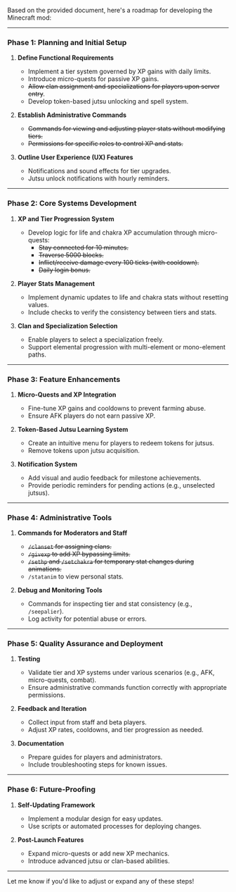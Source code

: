 Based on the provided document, here's a roadmap for developing the Minecraft mod:

---

### **Phase 1: Planning and Initial Setup**
1. **Define Functional Requirements**  
   - Implement a tier system governed by XP gains with daily limits.  
   - Introduce micro-quests for passive XP gains.  
   - ~~Allow clan assignment and specializations for players upon server entry~~.  
   - Develop token-based jutsu unlocking and spell system.  

2. **Establish Administrative Commands**  
   - ~~Commands for viewing and adjusting player stats without modifying tiers.~~ 
   - ~~Permissions for specific roles to control XP and stats.~~ 

3. **Outline User Experience (UX) Features**  
   - Notifications and sound effects for tier upgrades.  
   - Jutsu unlock notifications with hourly reminders.  

---

### **Phase 2: Core Systems Development**
1. **XP and Tier Progression System**  
   - Develop logic for life and chakra XP accumulation through micro-quests:  
     - ~~Stay connected for 10 minutes.~~ 
     - ~~Traverse 5000 blocks.~~
     - ~~Inflict/receive damage every 100 ticks (with cooldown).~~  
     - ~~Daily login bonus.~~  

2. **Player Stats Management**  
   - Implement dynamic updates to life and chakra stats without resetting values.  
   - Include checks to verify the consistency between tiers and stats.

3. **Clan and Specialization Selection**  
   - Enable players to select a specialization freely.  
   - Support elemental progression with multi-element or mono-element paths.  

---

### **Phase 3: Feature Enhancements**
1. **Micro-Quests and XP Integration**  
   - Fine-tune XP gains and cooldowns to prevent farming abuse.  
   - Ensure AFK players do not earn passive XP.

2. **Token-Based Jutsu Learning System**  
   - Create an intuitive menu for players to redeem tokens for jutsus.  
   - Remove tokens upon jutsu acquisition.  

3. **Notification System**  
   - Add visual and audio feedback for milestone achievements.  
   - Provide periodic reminders for pending actions (e.g., unselected jutsus).

---

### **Phase 4: Administrative Tools**
1. **Commands for Moderators and Staff**  
   - ~~`/clanset` for assigning clans.~~
   - ~~`/givexp` to add XP bypassing limits.~~  
   - ~~`/sethp` and `/setchakra` for temporary stat changes during animations.~~  
   - `/statanim` to view personal stats.

2. **Debug and Monitoring Tools**  
   - Commands for inspecting tier and stat consistency (e.g., `/seepalier`).  
   - Log activity for potential abuse or errors.

---

### **Phase 5: Quality Assurance and Deployment**
1. **Testing**
   - Validate tier and XP systems under various scenarios (e.g., AFK, micro-quests, combat).  
   - Ensure administrative commands function correctly with appropriate permissions.  

2. **Feedback and Iteration**  
   - Collect input from staff and beta players.  
   - Adjust XP rates, cooldowns, and tier progression as needed.  

3. **Documentation**  
   - Prepare guides for players and administrators.  
   - Include troubleshooting steps for known issues.

---

### **Phase 6: Future-Proofing**
1. **Self-Updating Framework**
   - Implement a modular design for easy updates.  
   - Use scripts or automated processes for deploying changes.  

2. **Post-Launch Features**
   - Expand micro-quests or add new XP mechanics.  
   - Introduce advanced jutsu or clan-based abilities.

---

Let me know if you'd like to adjust or expand any of these steps!